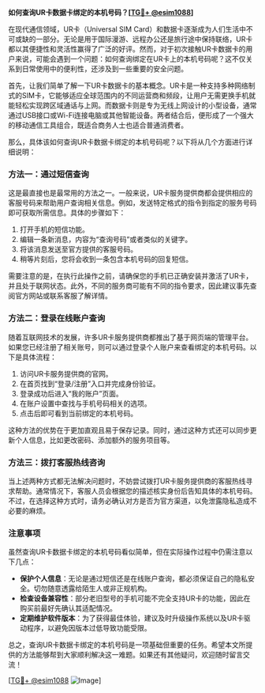 **如何查询UR卡数据卡绑定的本机号码？[[TG💪+ @esim1088](https://t.me/s/esim1088)]**

在现代通信领域，UR卡（Universal SIM Card）和数据卡逐渐成为人们生活中不可或缺的一部分。无论是用于国际漫游、远程办公还是旅行途中保持联络，UR卡都以其便捷性和灵活性赢得了广泛的好评。然而，对于初次接触UR卡数据卡的用户来说，可能会遇到一个问题：如何查询绑定在UR卡上的本机号码呢？这不仅关系到日常使用中的便利性，还涉及到一些重要的安全问题。

首先，让我们简单了解一下UR卡数据卡的基本概念。UR卡是一种支持多种网络制式的SIM卡，它能够适应全球范围内的不同运营商和频段，让用户无需更换手机就能轻松实现跨区域通话与上网。而数据卡则是专为无线上网设计的小型设备，通常通过USB接口或Wi-Fi连接电脑或其他智能设备。两者结合后，便形成了一个强大的移动通信工具组合，既适合商务人士也适合普通消费者。

那么，具体该如何查询UR卡数据卡绑定的本机号码呢？以下将从几个方面进行详细说明：

### 方法一：通过短信查询

这是最直接也是最常用的方法之一。一般来说，UR卡服务提供商都会提供相应的客服号码来帮助用户查询相关信息。例如，发送特定格式的指令到指定的服务号码即可获取所需信息。具体的步骤如下：

1. 打开手机的短信功能。
2. 编辑一条新消息，内容为“查询号码”或者类似的关键字。
3. 将该消息发送至官方提供的客服号码。
4. 稍等片刻后，您将会收到一条包含本机号码的回复短信。

需要注意的是，在执行此操作之前，请确保您的手机已正确安装并激活了UR卡，并且处于联网状态。此外，不同的服务商可能有不同的指令要求，因此建议事先查阅官方网站或联系客服了解详情。

### 方法二：登录在线账户查询

随着互联网技术的发展，许多UR卡服务提供商都推出了基于网页端的管理平台。如果您已经注册了相关账号，则可以通过登录个人账户来查看绑定的本机号码。以下是具体流程：

1. 访问UR卡服务提供商的官网。
2. 在首页找到“登录/注册”入口并完成身份验证。
3. 登录成功后进入“我的账户”页面。
4. 在账户设置中查找与手机号码相关的选项。
5. 点击后即可看到当前绑定的本机号码。

这种方法的优势在于更加直观且易于保存记录。同时，通过这种方式还可以同步更新个人信息，比如更改密码、添加额外的服务项目等。

### 方法三：拨打客服热线咨询

当上述两种方式都无法解决问题时，不妨尝试拨打UR卡服务提供商的客服热线寻求帮助。通常情况下，客服人员会根据您的描述核实身份后告知具体的本机号码。不过，在选择这种方式时，请务必确认对方是否为官方渠道，以免泄露隐私造成不必要的麻烦。

### 注意事项

虽然查询UR卡数据卡绑定的本机号码看似简单，但在实际操作过程中仍需注意以下几点：

- **保护个人信息**：无论是通过短信还是在线账户查询，都必须保证自己的隐私安全。切勿随意透露给陌生人或非正规机构。
- **检查设备兼容性**：部分老旧型号的手机可能不完全支持UR卡的功能，因此在购买前最好先确认其适配情况。
- **定期维护软件版本**：为了获得最佳体验，建议及时升级操作系统以及UR卡驱动程序，以避免因版本过低导致功能受限。

总之，查询UR卡数据卡绑定的本机号码是一项基础但重要的任务。希望本文所提供的方法能够帮到大家顺利解决这一难题。如果还有其他疑问，欢迎随时留言交流！

[[TG💪+ @esim1088](https://t.me/s/esim1088) ![Image](https://i.postimg.cc/4NQfJmqS/Snipaste-2025-05-13-00-14-12.png)]